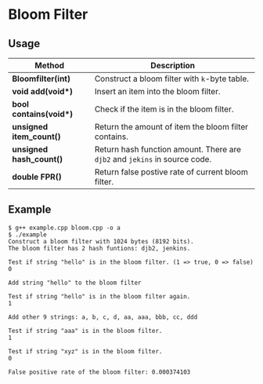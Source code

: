 # Bloom Filter

## Usage

|Method|Description|
|------|-----------|
|**Bloomfilter(int)**|Construct a bloom filter with `k`-byte table.|
|**void add(void\*)**|Insert an item into the bloom filter.|
|**bool contains(void\*)**|Check if the item is in the bloom filter.|
|**unsigned item_count()**|Return the amount of item the bloom filter contains.|
|**unsigned hash_count()**|Return hash function amount. There are `djb2` and `jekins` in source code.|
|**double FPR()**|Return false postive rate of current bloom filter.|

## Example

```
$ g++ example.cpp bloom.cpp -o a
$ ./example
Construct a bloom filter with 1024 bytes (8192 bits).
The bloom filter has 2 hash funtions: djb2, jenkins.

Test if string "hello" is in the bloom filter. (1 => true, 0 => false)
0

Add string "hello" to the bloom filter

Test if string "hello" is in the bloom filter again.
1

Add other 9 strings: a, b, c, d, aa, aaa, bbb, cc, ddd

Test if string "aaa" is in the bloom filter.
1

Test if string "xyz" is in the bloom filter.
0

False positive rate of the bloom filter: 0.000374103
```